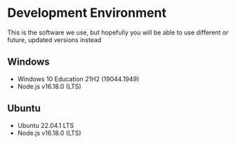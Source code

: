 # Development Environment
This is the software we use, but hopefully you will be able to use different or future, updated versions instead

## Windows
- Windows 10 Education 21H2 (19044.1949)
- Node.js v16.18.0 (LTS)

## Ubuntu
- Ubuntu 22.04.1 LTS
- Node.js v16.18.0 (LTS)